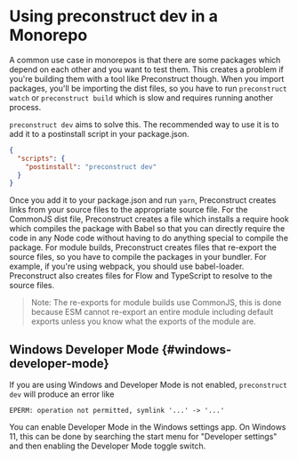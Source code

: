 # Using preconstruct dev in a Monorepo

A common use case in monorepos is that there are some packages which depend on each other and you want to test them. This creates a problem if you're building them with a tool like Preconstruct though. When you import packages, you'll be importing the dist files, so you have to run `preconstruct watch` or `preconstruct build` which is slow and requires running another process.

`preconstruct dev` aims to solve this. The recommended way to use it is to add it to a postinstall script in your package.json.

```json
{
  "scripts": {
    "postinstall": "preconstruct dev"
  }
}
```

Once you add it to your package.json and run `yarn`, Preconstruct creates links from your source files to the appropriate source file. For the CommonJS dist file, Preconstruct creates a file which installs a require hook which compiles the package with Babel so that you can directly require the code in any Node code without having to do anything special to compile the package. For module builds, Preconstruct creates files that re-export the source files, so you have to compile the packages in your bundler. For example, if you're using webpack, you should use babel-loader. Preconstruct also creates files for Flow and TypeScript to resolve to the source files.

> Note: The re-exports for module builds use CommonJS, this is done because ESM cannot re-export an entire module including default exports unless you know what the exports of the module are.

## Windows Developer Mode {#windows-developer-mode}

If you are using Windows and Developer Mode is not enabled, `preconstruct dev` will produce an error like

```text
EPERM: operation not permitted, symlink '...' -> '...'
```

You can enable Developer Mode in the Windows settings app. On Windows 11, this can be done by searching the start menu for "Developer settings" and then enabling the Developer Mode toggle switch.
